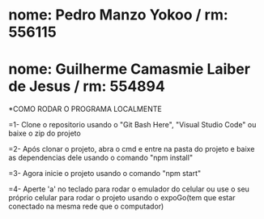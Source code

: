 # nome: Pedro Manzo Yokoo / rm: 556115
# nome: Guilherme Camasmie Laiber de Jesus / rm: 554894



*COMO RODAR O PROGRAMA LOCALMENTE

=1- Clone o repositorio usando o "Git Bash Here", "Visual Studio Code" ou baixe o zip do projeto

=2- Após clonar o projeto, abra o cmd e entre na pasta do projeto e baixe as dependencias dele usando o comando "npm install"

=3- Agora inicie o projeto usando o comando "npm start"

=4- Aperte 'a' no teclado para rodar o emulador do celular ou use o seu próprio celular para rodar o projeto usando o expoGo(tem que estar conectado na mesma rede que o computador)
